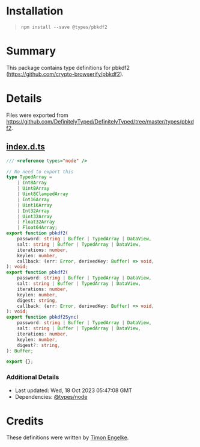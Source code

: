 # Installation
> `npm install --save @types/pbkdf2`

# Summary
This package contains type definitions for pbkdf2 (https://github.com/crypto-browserify/pbkdf2).

# Details
Files were exported from https://github.com/DefinitelyTyped/DefinitelyTyped/tree/master/types/pbkdf2.
## [index.d.ts](https://github.com/DefinitelyTyped/DefinitelyTyped/tree/master/types/pbkdf2/index.d.ts)
````ts
/// <reference types="node" />

// No need to export this
type TypedArray =
    | Int8Array
    | Uint8Array
    | Uint8ClampedArray
    | Int16Array
    | Uint16Array
    | Int32Array
    | Uint32Array
    | Float32Array
    | Float64Array;
export function pbkdf2(
    password: string | Buffer | TypedArray | DataView,
    salt: string | Buffer | TypedArray | DataView,
    iterations: number,
    keylen: number,
    callback: (err: Error, derivedKey: Buffer) => void,
): void;
export function pbkdf2(
    password: string | Buffer | TypedArray | DataView,
    salt: string | Buffer | TypedArray | DataView,
    iterations: number,
    keylen: number,
    digest: string,
    callback: (err: Error, derivedKey: Buffer) => void,
): void;
export function pbkdf2Sync(
    password: string | Buffer | TypedArray | DataView,
    salt: string | Buffer | TypedArray | DataView,
    iterations: number,
    keylen: number,
    digest?: string,
): Buffer;

export {};

````

### Additional Details
 * Last updated: Wed, 18 Oct 2023 05:47:08 GMT
 * Dependencies: [@types/node](https://npmjs.com/package/@types/node)

# Credits
These definitions were written by [Timon Engelke](https://github.com/timonegk).
